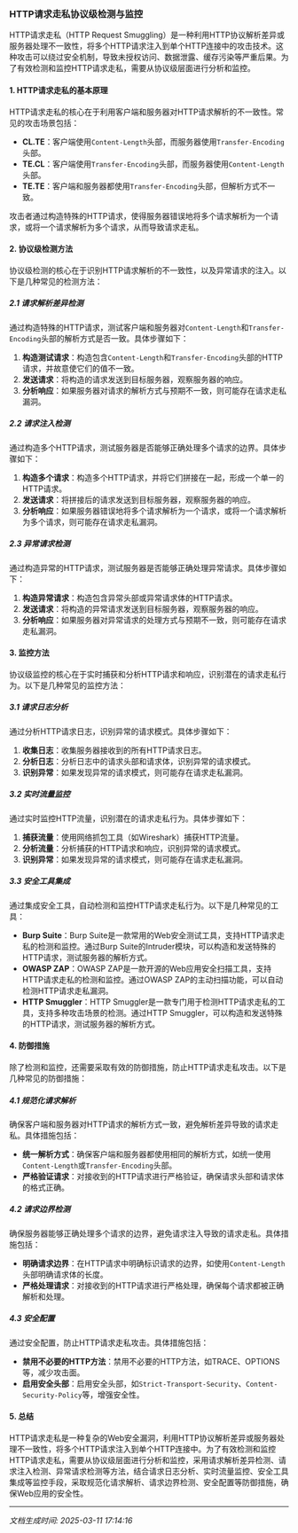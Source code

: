 ### HTTP请求走私协议级检测与监控

HTTP请求走私（HTTP Request Smuggling）是一种利用HTTP协议解析差异或服务器处理不一致性，将多个HTTP请求注入到单个HTTP连接中的攻击技术。这种攻击可以绕过安全机制，导致未授权访问、数据泄露、缓存污染等严重后果。为了有效检测和监控HTTP请求走私，需要从协议级层面进行分析和监控。

#### 1. HTTP请求走私的基本原理

HTTP请求走私的核心在于利用客户端和服务器对HTTP请求解析的不一致性。常见的攻击场景包括：

- **CL.TE**：客户端使用`Content-Length`头部，而服务器使用`Transfer-Encoding`头部。
- **TE.CL**：客户端使用`Transfer-Encoding`头部，而服务器使用`Content-Length`头部。
- **TE.TE**：客户端和服务器都使用`Transfer-Encoding`头部，但解析方式不一致。

攻击者通过构造特殊的HTTP请求，使得服务器错误地将多个请求解析为一个请求，或将一个请求解析为多个请求，从而导致请求走私。

#### 2. 协议级检测方法

协议级检测的核心在于识别HTTP请求解析的不一致性，以及异常请求的注入。以下是几种常见的检测方法：

##### 2.1 请求解析差异检测

通过构造特殊的HTTP请求，测试客户端和服务器对`Content-Length`和`Transfer-Encoding`头部的解析方式是否一致。具体步骤如下：

1. **构造测试请求**：构造包含`Content-Length`和`Transfer-Encoding`头部的HTTP请求，并故意使它们的值不一致。
2. **发送请求**：将构造的请求发送到目标服务器，观察服务器的响应。
3. **分析响应**：如果服务器对请求的解析方式与预期不一致，则可能存在请求走私漏洞。

##### 2.2 请求注入检测

通过构造多个HTTP请求，测试服务器是否能够正确处理多个请求的边界。具体步骤如下：

1. **构造多个请求**：构造多个HTTP请求，并将它们拼接在一起，形成一个单一的HTTP请求。
2. **发送请求**：将拼接后的请求发送到目标服务器，观察服务器的响应。
3. **分析响应**：如果服务器错误地将多个请求解析为一个请求，或将一个请求解析为多个请求，则可能存在请求走私漏洞。

##### 2.3 异常请求检测

通过构造异常的HTTP请求，测试服务器是否能够正确处理异常请求。具体步骤如下：

1. **构造异常请求**：构造包含异常头部或异常请求体的HTTP请求。
2. **发送请求**：将构造的异常请求发送到目标服务器，观察服务器的响应。
3. **分析响应**：如果服务器对异常请求的处理方式与预期不一致，则可能存在请求走私漏洞。

#### 3. 监控方法

协议级监控的核心在于实时捕获和分析HTTP请求和响应，识别潜在的请求走私行为。以下是几种常见的监控方法：

##### 3.1 请求日志分析

通过分析HTTP请求日志，识别异常的请求模式。具体步骤如下：

1. **收集日志**：收集服务器接收到的所有HTTP请求日志。
2. **分析日志**：分析日志中的请求头部和请求体，识别异常的请求模式。
3. **识别异常**：如果发现异常的请求模式，则可能存在请求走私漏洞。

##### 3.2 实时流量监控

通过实时监控HTTP流量，识别潜在的请求走私行为。具体步骤如下：

1. **捕获流量**：使用网络抓包工具（如Wireshark）捕获HTTP流量。
2. **分析流量**：分析捕获的HTTP请求和响应，识别异常的请求模式。
3. **识别异常**：如果发现异常的请求模式，则可能存在请求走私漏洞。

##### 3.3 安全工具集成

通过集成安全工具，自动检测和监控HTTP请求走私行为。以下是几种常见的工具：

- **Burp Suite**：Burp Suite是一款常用的Web安全测试工具，支持HTTP请求走私的检测和监控。通过Burp Suite的Intruder模块，可以构造和发送特殊的HTTP请求，测试服务器的解析方式。
- **OWASP ZAP**：OWASP ZAP是一款开源的Web应用安全扫描工具，支持HTTP请求走私的检测和监控。通过OWASP ZAP的主动扫描功能，可以自动检测HTTP请求走私漏洞。
- **HTTP Smuggler**：HTTP Smuggler是一款专门用于检测HTTP请求走私的工具，支持多种攻击场景的检测。通过HTTP Smuggler，可以构造和发送特殊的HTTP请求，测试服务器的解析方式。

#### 4. 防御措施

除了检测和监控，还需要采取有效的防御措施，防止HTTP请求走私攻击。以下是几种常见的防御措施：

##### 4.1 规范化请求解析

确保客户端和服务器对HTTP请求的解析方式一致，避免解析差异导致的请求走私。具体措施包括：

- **统一解析方式**：确保客户端和服务器都使用相同的解析方式，如统一使用`Content-Length`或`Transfer-Encoding`头部。
- **严格验证请求**：对接收到的HTTP请求进行严格验证，确保请求头部和请求体的格式正确。

##### 4.2 请求边界检测

确保服务器能够正确处理多个请求的边界，避免请求注入导致的请求走私。具体措施包括：

- **明确请求边界**：在HTTP请求中明确标识请求的边界，如使用`Content-Length`头部明确请求体的长度。
- **严格处理请求**：对接收到的HTTP请求进行严格处理，确保每个请求都被正确解析和处理。

##### 4.3 安全配置

通过安全配置，防止HTTP请求走私攻击。具体措施包括：

- **禁用不必要的HTTP方法**：禁用不必要的HTTP方法，如TRACE、OPTIONS等，减少攻击面。
- **启用安全头部**：启用安全头部，如`Strict-Transport-Security`、`Content-Security-Policy`等，增强安全性。

#### 5. 总结

HTTP请求走私是一种复杂的Web安全漏洞，利用HTTP协议解析差异或服务器处理不一致性，将多个HTTP请求注入到单个HTTP连接中。为了有效检测和监控HTTP请求走私，需要从协议级层面进行分析和监控，采用请求解析差异检测、请求注入检测、异常请求检测等方法，结合请求日志分析、实时流量监控、安全工具集成等监控手段，采取规范化请求解析、请求边界检测、安全配置等防御措施，确保Web应用的安全性。

---

*文档生成时间: 2025-03-11 17:14:16*






















